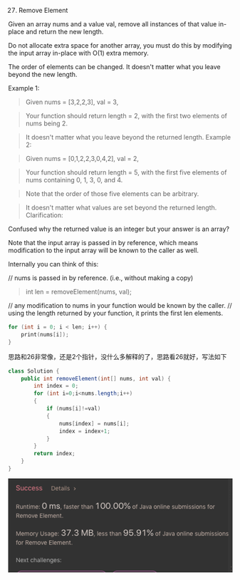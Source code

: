 27. Remove Element

Given an array nums and a value val, remove all instances of that value in-place and return the new length.

Do not allocate extra space for another array, you must do this by modifying the input array in-place with O(1) extra memory.

The order of elements can be changed. It doesn't matter what you leave beyond the new length.

Example 1:

>Given nums = [3,2,2,3], val = 3,

>Your function should return length = 2, with the first two elements of nums being 2.

>It doesn't matter what you leave beyond the returned length.
Example 2:

>Given nums = [0,1,2,2,3,0,4,2], val = 2,

>Your function should return length = 5, with the first five elements of nums containing 0, 1, 3, 0, and 4.

>Note that the order of those five elements can be arbitrary.

>It doesn't matter what values are set beyond the returned length.
Clarification:

Confused why the returned value is an integer but your answer is an array?

Note that the input array is passed in by reference, which means modification to the input array will be known to the caller as well.

Internally you can think of this:

// nums is passed in by reference. (i.e., without making a copy)
>int len = removeElement(nums, val);

// any modification to nums in your function would be known by the caller.
// using the length returned by your function, it prints the first len elements.
```c
for (int i = 0; i < len; i++) {
    print(nums[i]);
}
```
思路和26非常像，还是2个指针，没什么多解释的了，思路看26就好，写法如下

```java
class Solution {
    public int removeElement(int[] nums, int val) {
        int index = 0;
        for (int i=0;i<nums.length;i++)
        {
            if (nums[i]!=val)
            {
                nums[index] = nums[i];
                index = index+1;
            }
        }
        return index;
    }
}
```

![GitHub Logo](/image/27.png)